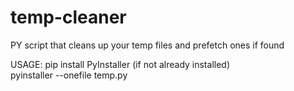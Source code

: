 # temp-cleaner

PY script that cleans up your temp files and prefetch ones if found


USAGE:
pip install PyInstaller (if not already installed)\
pyinstaller --onefile temp.py
